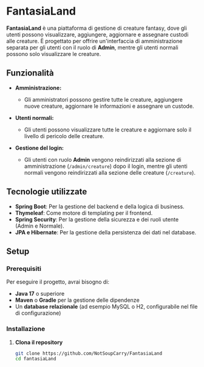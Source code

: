# FantasiaLand

**FantasiaLand** è una piattaforma di gestione di creature fantasy, dove gli utenti possono visualizzare, aggiungere, aggiornare e assegnare custodi alle creature. È progettato per offrire un'interfaccia di amministrazione separata per gli utenti con il ruolo di **Admin**, mentre gli utenti normali possono solo visualizzare le creature.

## Funzionalità

- **Amministrazione:**
  - Gli amministratori possono gestire tutte le creature, aggiungere nuove creature, aggiornare le informazioni e assegnare un custode.
  
- **Utenti normali:**
  - Gli utenti possono visualizzare tutte le creature e aggiornare solo il livello di pericolo delle creature.

- **Gestione del login:**
  - Gli utenti con ruolo **Admin** vengono reindirizzati alla sezione di amministrazione (`/admin/creature`) dopo il login, mentre gli utenti normali vengono reindirizzati alla sezione delle creature (`/creature`).

## Tecnologie utilizzate

- **Spring Boot**: Per la gestione del backend e della logica di business.
- **Thymeleaf**: Come motore di templating per il frontend.
- **Spring Security**: Per la gestione della sicurezza e dei ruoli utente (Admin e Normale).
- **JPA e Hibernate**: Per la gestione della persistenza dei dati nel database.

## Setup

### Prerequisiti

Per eseguire il progetto, avrai bisogno di:

- **Java 17** o superiore
- **Maven** o **Gradle** per la gestione delle dipendenze
- Un **database relazionale** (ad esempio MySQL o H2, configurabile nel file di configurazione)

### Installazione

1. **Clona il repository**

   ```bash
   git clone https://github.com/NotSoupCarry/FantasiaLand
   cd fantasiaLand
